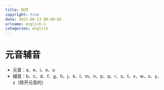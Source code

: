 ```yaml
---
title: 附页
copyright: true
date: 2021-06-23 00:00:02
urlname: english-1
categories: english
---
```

# 元音辅音
* 元音：a、e、i、o、u
* 辅音：b、c、d、f、g、h、j、k、l、m、n、p、q、r、s、t、v、w、x、y、z（除开元音的）
